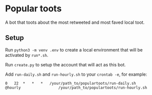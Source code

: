 # Popular toots

A bot that toots about the most retweeted and most faved local toot.

## Setup

Run `python3 -m venv .env` to create a local environment that will be activated by `run*.sh`.

Run `create.py` to setup the account that will act as this bot.

Add `run-daily.sh` and `run-hourly.sh` to your `crontab -e`, for example:

```
0	22	*	*	*	/your/path_to/populartoots/run-daily.sh
@hourly					/your/path_to/populartoots/run-hourly.sh
```
